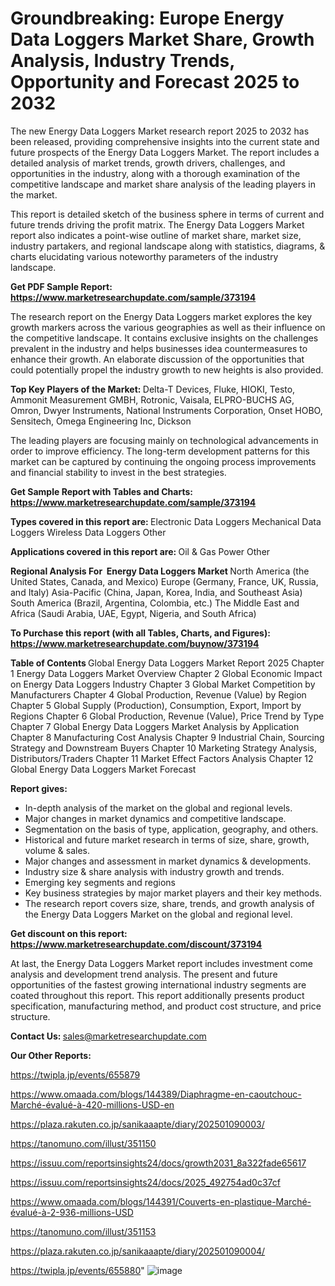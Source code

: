 # Groundbreaking: Europe Energy Data Loggers Market Share, Growth Analysis, Industry Trends, Opportunity and Forecast 2025 to 2032

The new Energy Data Loggers Market research report 2025 to 2032 has been released, providing comprehensive insights into the current state and future prospects of the Energy Data Loggers Market. The report includes a detailed analysis of market trends, growth drivers, challenges, and opportunities in the industry, along with a thorough examination of the competitive landscape and market share analysis of the leading players in the market.

This report is detailed sketch of the business sphere in terms of current and future trends driving the profit matrix. The Energy Data Loggers Market report also indicates a point-wise outline of market share, market size, industry partakers, and regional landscape along with statistics, diagrams, &amp; charts elucidating various noteworthy parameters of the industry landscape.

<strong><b>Get PDF Sample Report: <a href=https://www.marketresearchupdate.com/sample/373194>https://www.marketresearchupdate.com/sample/373194</a></b></strong>

The research report on the Energy Data Loggers market explores the key growth markers across the various geographies as well as their influence on the competitive landscape. It contains exclusive insights on the challenges prevalent in the industry and helps businesses idea countermeasures to enhance their growth. An elaborate discussion of the opportunities that could potentially propel the industry growth to new heights is also provided.

<strong><b>Top Key Players of the Market:
</b></strong>Delta-T Devices, Fluke, HIOKI, Testo, Ammonit Measurement GMBH, Rotronic, Vaisala, ELPRO-BUCHS AG, Omron, Dwyer Instruments, National Instruments Corporation, Onset HOBO, Sensitech, Omega Engineering Inc, Dickson<strong><b>
</b></strong>

The leading players are focusing mainly on technological advancements in order to improve efficiency. The long-term development patterns for this market can be captured by continuing the ongoing process improvements and financial stability to invest in the best strategies.

<strong><b>Get Sample Report with Tables and Charts: <a href=https://www.marketresearchupdate.com/sample/373194>https://www.marketresearchupdate.com/sample/373194</a></b></strong>

<strong><b>Types covered in this report are:
</b></strong>Electronic Data Loggers
Mechanical Data Loggers
Wireless Data Loggers
Other<strong><b>
</b></strong>

<strong><b>Applications covered in this report are:
</b></strong>Oil & Gas
Power
Other<strong><b>
</b></strong>

<strong><b>Regional Analysis For  Energy Data Loggers Market</b></strong><strong><b>
</b></strong>North America (the United States, Canada, and Mexico)
Europe (Germany, France, UK, Russia, and Italy)
Asia-Pacific (China, Japan, Korea, India, and Southeast Asia)
South America (Brazil, Argentina, Colombia, etc.)
The Middle East and Africa (Saudi Arabia, UAE, Egypt, Nigeria, and South Africa)

<strong><b>To Purchase this report (with all Tables, Charts, and Figures): <a href=https://www.marketresearchupdate.com/buynow/373194>https://www.marketresearchupdate.com/buynow/373194</a></b></strong>

<strong><b>Table of Contents</b></strong><strong><b>
</b></strong>Global Energy Data Loggers Market Report 2025
Chapter 1 Energy Data Loggers Market Overview
Chapter 2 Global Economic Impact on Energy Data Loggers Industry
Chapter 3 Global Market Competition by Manufacturers
Chapter 4 Global Production, Revenue (Value) by Region
Chapter 5 Global Supply (Production), Consumption, Export, Import by Regions
Chapter 6 Global Production, Revenue (Value), Price Trend by Type
Chapter 7 Global Energy Data Loggers Market Analysis by Application
Chapter 8 Manufacturing Cost Analysis
Chapter 9 Industrial Chain, Sourcing Strategy and Downstream Buyers
Chapter 10 Marketing Strategy Analysis, Distributors/Traders
Chapter 11 Market Effect Factors Analysis
Chapter 12 Global Energy Data Loggers Market Forecast

<strong><b>Report gives:</b></strong>

- In-depth analysis of the market on the global and regional levels.
- Major changes in market dynamics and competitive landscape.
- Segmentation on the basis of type, application, geography, and others.
- Historical and future market research in terms of size, share, growth, volume &amp; sales.
- Major changes and assessment in market dynamics &amp; developments.
- Industry size &amp; share analysis with industry growth and trends.
- Emerging key segments and regions
- Key business strategies by major market players and their key methods.
- The research report covers size, share, trends, and growth analysis of the Energy Data Loggers Market on the global and regional level.

<strong><b>Get discount on this report: <a href=https://www.marketresearchupdate.com/discount/373194>https://www.marketresearchupdate.com/discount/373194</a></b></strong>

At last, the Energy Data Loggers Market report includes investment come analysis and development trend analysis. The present and future opportunities of the fastest growing international industry segments are coated throughout this report. This report additionally presents product specification, manufacturing method, and product cost structure, and price structure.

<strong><b>Contact Us:
</b></strong>sales@marketresearchupdate.com

<strong>Our Other Reports:</strong>

<a href=https://twipla.jp/events/655879>https://twipla.jp/events/655879</a>

<a href=https://www.omaada.com/blogs/144389/Diaphragme-en-caoutchouc-Marché-évalué-à-420-millions-USD-en>https://www.omaada.com/blogs/144389/Diaphragme-en-caoutchouc-Marché-évalué-à-420-millions-USD-en</a>

<a href=https://plaza.rakuten.co.jp/sanikaaapte/diary/202501090003/>https://plaza.rakuten.co.jp/sanikaaapte/diary/202501090003/</a>

<a href=https://tanomuno.com/illust/351150>https://tanomuno.com/illust/351150</a>

<a href=https://issuu.com/reportsinsights24/docs/growth2031_8a322fade65617>https://issuu.com/reportsinsights24/docs/growth2031_8a322fade65617</a>

<a href=https://issuu.com/reportsinsights24/docs/2025_492754ad0c37cf>https://issuu.com/reportsinsights24/docs/2025_492754ad0c37cf</a>

<a href=https://www.omaada.com/blogs/144391/Couverts-en-plastique-Marché-évalué-à-2-936-millions-USD>https://www.omaada.com/blogs/144391/Couverts-en-plastique-Marché-évalué-à-2-936-millions-USD</a>

<a href=https://tanomuno.com/illust/351153>https://tanomuno.com/illust/351153</a>

<a href=https://plaza.rakuten.co.jp/sanikaaapte/diary/202501090004/>https://plaza.rakuten.co.jp/sanikaaapte/diary/202501090004/</a>

<a href=https://twipla.jp/events/655880>https://twipla.jp/events/655880</a>"
![image](https://github.com/user-attachments/assets/aae59cb6-e9b7-4485-ad55-06e3598b8273)
